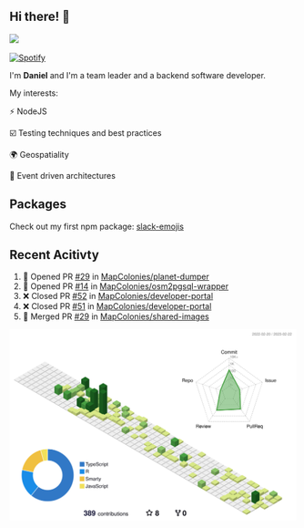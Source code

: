 ## Hi there! 👋

<p>
  <img src="https://github-readme-stats.vercel.app/api?username=syncush&theme=tokyonight">
</p>

[![Spotify](https://novatorem-rust.vercel.app/api/spotify)](https://open.spotify.com/user/syncush)

I'm **Daniel** and I'm a team leader and a backend software developer.

My interests:

⚡ NodeJS

☑️ Testing techniques and best practices

🌍 Geospatiality

🧠 Event driven architectures

## Packages
Check out my first npm package: [slack-emojis](https://www.npmjs.com/package/slack-emojis)

## Recent Acitivty
<!--START_SECTION:activity-->
1. 💪 Opened PR [#29](https://github.com/MapColonies/planet-dumper/pull/29) in [MapColonies/planet-dumper](https://github.com/MapColonies/planet-dumper)
2. 💪 Opened PR [#14](https://github.com/MapColonies/osm2pgsql-wrapper/pull/14) in [MapColonies/osm2pgsql-wrapper](https://github.com/MapColonies/osm2pgsql-wrapper)
3. ❌ Closed PR [#52](https://github.com/MapColonies/developer-portal/pull/52) in [MapColonies/developer-portal](https://github.com/MapColonies/developer-portal)
4. ❌ Closed PR [#51](https://github.com/MapColonies/developer-portal/pull/51) in [MapColonies/developer-portal](https://github.com/MapColonies/developer-portal)
5. 🎉 Merged PR [#29](https://github.com/MapColonies/shared-images/pull/29) in [MapColonies/shared-images](https://github.com/MapColonies/shared-images)
<!--END_SECTION:activity-->

![contrib](./profile-3d-contrib/profile-green-animate.svg)
